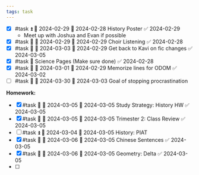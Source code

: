 ```yaml
---
tags: task
---
```

- [x] #task  ⏫ 📅 2024-02-29 🛫 2024-02-28 History Poster ✅ 2024-02-29
	- Meet up with Joshua and Evan if possible
- [x] #task 🔼 📅 2024-02-29 🛫 2024-02-29 Choir Listening ✅ 2024-02-28
- [x] #task 🔽 📅 2024-03-03 🛫 2024-02-29 Get back to Kavi on fic changes ✅ 2024-03-05
- [x] #task 🔽 Science Pages (Make sure done) ✅ 2024-02-28
- [x] #task 🔼 📅 2024-03-01 🛫 2024-02-29 Memorize lines for ODOM ✅ 2024-03-02
- [ ] #task 🔺 📅 2024-03-30 🛫 2024-03-03 Goal of stopping procrastination

**Homework:**
- [x] #task 🔼 📅 2024-03-05 🛫 2024-03-05 Study Strategy: History HW ✅ 2024-03-05
- [x] #task 🔼 📅 2024-03-05 🛫 2024-03-05 Trimester 2: Class Review ✅ 2024-03-05
- [ ] #task ⏫ 📅 2024-03-04 🛫 2024-03-05 History: PIAT
- [x] #task 🔺 📅 2024-03-06 🛫 2024-03-05 Chinese Sentences ✅ 2024-03-05
- [x] #task 🔺 📅 2024-03-06 🛫 2024-03-05 Geometry: Delta ✅ 2024-03-05
- [ ] 